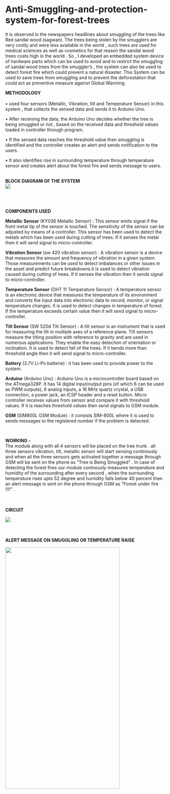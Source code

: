 # Anti-Smuggling-and-protection-system-for-forest-trees

It is observed in the newspapers headlines about smuggling of the trees like Red sandal wood (sagwan). The trees being stolen by the smugglers are very costly and were less available in the world , such trees are used for medical sciences as well as cosmetics for that reason the sandal wood trees costs high in the world . So , I developed an embedded system device of hardware parts which can be used to avoid and to restrict the smuggling of sandal wood trees from the smuggler’s , the system can also be used to detect forest fire which could prevent a natural disaster. This System can be used to save trees from smuggling and to prevent the deforestation  that could act as preventive measure against Global Warming.


**METHODOLOGY**
<br><br>
•	used four sensors (Metallic, Vibration, tilt and Temperature Sensor) in this system , that collects the sensed data and sends it to Arduino Uno.

•	After receiving the data, the Arduino Uno decides whether the tree is being smuggled or not , based on the received data and threshold values loaded in controller through program. 

•	If the sensed data reaches the threshold value then smuggling is identified and the controller creates an alert and sends notification to the users.

•	It also identifies rise in surrounding temperature through temperature sensor and creates alert about the forest fire and  sends message to users.
<br><br>

**BLOCK DIAGRAM OF THE SYSTEM**
<br>
<img src="https://user-images.githubusercontent.com/53194222/179401031-4d5c502a-b34a-488e-9778-3af060703f3e.png">

<br><br>

**COMPONENTS USED**
<br>

**Metallic Sensor** (KY036 Metallic Sensor) : This sensor emits signal  if the front metal tip of the sensor is touched. The sensitivity of the sensor can be adjusted by means of a controller. This sensor has been used to detect the metals which has been used during cutting of trees. If it senses the metal then it will send signal to micro-controller. 

**Vibration Sensor** (sw 420 vibration sensor) : A vibration sensor is a device that measures the amount and frequency of vibration in a given system. Those measurements can be used to detect imbalances or other issues in the asset and predict future breakdowns.it is used to detect vibration caused during cutting of trees. If it senses the vibration then it sends signal to micro-controller.

**Temperature Sensor** (DHT 11 Temperature Sensor) : A temperature sensor is an electronic device that measures the temperature of its environment and converts the input data into electronic data to record, monitor, or signal temperature changes.  It is used to detect changes in temperature of forest. If the temperature exceeds certain value then it will send signal to micro-controller.

**Tilt Sensor** (SW 520d Tilt Sensor) :  A tilt sensor is an instrument that is used for measuring the tilt in multiple axes of a reference plane. Tilt sensors measure the tilting position with reference to gravity and are used in numerous applications. They enable the easy detection of orientation or inclination. It is used to detect fall of the trees. If it bends more than threshold angle then it will send signal to micro-controller.

**Battery** (3.7V Li-Po batterie) : it has been used to provide power to the system.

**Arduino** (Arduino Uno) : Arduino Uno is a microcontroller board based on the ATmega328P. It has 14 digital input/output pins (of which 6 can be used as PWM outputs), 6 analog inputs, a 16 MHz quartz crystal, a USB connection, a power jack, an ICSP header and a reset button. Micro controller receives values from sensor and compare it with threshold values. If it is reaches threshold values then send signals to GSM module.

**GSM** (SIM800L GSM Module) : it consists SIM-800L where it is used to sends messages to the registered number if the problem is detected.

<br>

**WORKING -**<br>
The module along with all 4 sensors will be placed on the tree trunk . all three sensors vibration, tilt, metallic sensor will start sensing continously and when all the three sensors gets activated together a message through GSM will be sent on the phone as "Tree is Being Smuggled" . In case of detecting the forest fires our module contnously measures temperature and humidity of the surrounding after every second , when the surrounding temperature rises upto 52 degree and humidity falls below 40 percent then an alert message is sent on the phone through GSM as "Forest under fire !!!!" .

<br><br>
**CIRCUIT**
<br>

<img src="https://user-images.githubusercontent.com/53194222/179401988-f3a23375-e9cd-4564-b96a-98096d306016.jpg">

<br><br>
**ALERT MESSAGE ON SMUGGLING OR TEMPERATURE RAISE**
<br>

<img src="https://user-images.githubusercontent.com/53194222/179402790-eb0085de-ecc1-4cc0-95df-0b0fee58d54d.jpeg" width="360" height="760">
